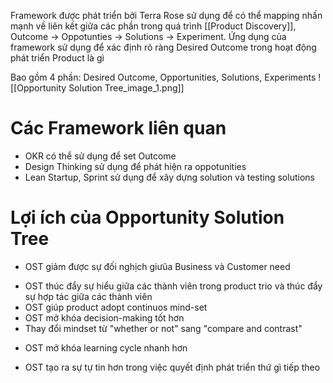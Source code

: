Framework được phát triển bởi Terra Rose sử dụng để có thể mapping nhấn mạnh về liên kết giữa các phần trong quá trình [[Product Discovery]], Outcome -> Oppotunties -> Solutions -> Experiment. Ứng dụng của framework sử dụng để xác định rõ ràng Desired Outcome trong hoạt động phát triển Product là gì

Bao gồm 4 phần: Desired Outcome, Opportunities, Solutions, Experiments
![[Opportunity Solution Tree_image_1.png]]
# Các Framework liên quan
- OKR có thể sử dụng để set Outcome
- Design Thinking sử dụng để phát hiện ra oppotunities
- Lean Startup, Sprint sử dụng để xây dựng solution và testing solutions
# Lợi ích của Opportunity Solution Tree
- OST giảm được sự đối nghịch giưũa Business và Customer need
* OST thúc đẩy sự hiểu giữa các thành viên trong product trio và thúc đẩy sự hợp tác giữa các thành viên
* OST giúp product adopt continuos mind-set
* OST mở khóa decision-making tốt hơn
* Thay đổi mindset từ "whether or not" sang "compare and contrast"
- OST mở khóa learning cycle nhanh hơn
* OST tạo ra sự tự tin hơn trong việc quyết định phát triển thứ gì tiếp theo